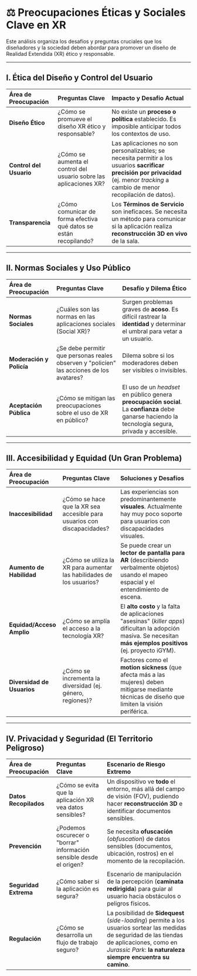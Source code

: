 # ⚖️ Preocupaciones Éticas y Sociales Clave en XR

Este análisis organiza los desafíos y preguntas cruciales que los diseñadores y la sociedad deben abordar para promover un diseño de Realidad Extendida (XR) ético y responsable.

---

## I. Ética del Diseño y Control del Usuario

| Área de Preocupación | Preguntas Clave | Impacto y Desafío Actual |
| :--- | :--- | :--- |
| **Diseño Ético** | ¿Cómo se promueve el diseño XR ético y responsable? | No existe un **proceso o política** establecido. Es imposible anticipar todos los contextos de uso. |
| **Control del Usuario** | ¿Cómo se aumenta el control del usuario sobre las aplicaciones XR? | Las aplicaciones no son personalizables; se necesita permitir a los usuarios **sacrificar precisión por privacidad** (ej. menor *tracking* a cambio de menor recopilación de datos). |
| **Transparencia** | ¿Cómo comunicar de forma efectiva qué datos se están recopilando? | Los **Términos de Servicio** son ineficaces. Se necesita un método para comunicar si la aplicación realiza **reconstrucción 3D en vivo** de la sala. |

---

## II. Normas Sociales y Uso Público

| Área de Preocupación | Preguntas Clave | Desafío y Dilema Ético |
| :--- | :--- | :--- |
| **Normas Sociales** | ¿Cuáles son las normas en las aplicaciones sociales (Social XR)? | Surgen problemas graves de **acoso**. Es difícil rastrear la **identidad** y determinar el umbral para vetar a un usuario. |
| **Moderación y Policía** | ¿Se debe permitir que personas reales observen y "policíen" las acciones de los avatares? | Dilema sobre si los moderadores deben ser visibles o invisibles. |
| **Aceptación Pública** | ¿Cómo se mitigan las preocupaciones sobre el uso de XR en público? | El uso de un *headset* en público genera **preocupación social**. La **confianza** debe ganarse haciendo la tecnología segura, privada y accesible. |

---

## III. Accesibilidad y Equidad (Un Gran Problema)

| Área de Preocupación | Preguntas Clave | Soluciones y Desafíos |
| :--- | :--- | :--- |
| **Inaccesibilidad** | ¿Cómo se hace que la XR sea accesible para usuarios con discapacidades? | Las experiencias son predominantemente **visuales**. Actualmente hay muy poco soporte para usuarios con discapacidades visuales. |
| **Aumento de Habilidad** | ¿Cómo se utiliza la XR para aumentar las habilidades de los usuarios? | Se puede crear un **lector de pantalla para AR** (describiendo verbalmente objetos) usando el mapeo espacial y el entendimiento de escena. |
| **Equidad/Acceso Amplio** | ¿Cómo se amplía el acceso a la tecnología XR? | El **alto costo** y la falta de aplicaciones "asesinas" (*killer apps*) dificultan la adopción masiva. Se necesitan **más ejemplos positivos** (ej. proyecto iGYM). |
| **Diversidad de Usuarios** | ¿Cómo se incrementa la diversidad (ej. género, regiones)? | Factores como el **motion sickness** (que afecta más a las mujeres) deben mitigarse mediante técnicas de diseño que limiten la visión periférica. |

---

## IV. Privacidad y Seguridad (El Territorio Peligroso)

| Área de Preocupación | Preguntas Clave | Escenario de Riesgo Extremo |
| :--- | :--- | :--- |
| **Datos Recopilados** | ¿Cómo se evita que la aplicación XR vea datos sensibles? | Un dispositivo ve **todo** el entorno, más allá del campo de visión (FOV), pudiendo hacer **reconstrucción 3D** e identificar documentos sensibles. |
| **Prevención** | ¿Podemos oscurecer o "borrar" información sensible desde el origen? | Se necesita **ofuscación** (*obfuscation*) de datos sensibles (documentos, ubicación, rostros) en el momento de la recopilación. |
| **Seguridad Extrema** | ¿Cómo saber si la aplicación es segura? | Escenario de manipulación de la percepción (**caminata redirigida**) para guiar al usuario hacia obstáculos o peligros físicos. |
| **Regulación** | ¿Cómo se desarrolla un flujo de trabajo seguro? | La posibilidad de **Sidequest** (*side-loading*) permite a los usuarios sortear las medidas de seguridad de las tiendas de aplicaciones, como en *Jurassic Park*: **la naturaleza siempre encuentra su camino**. |